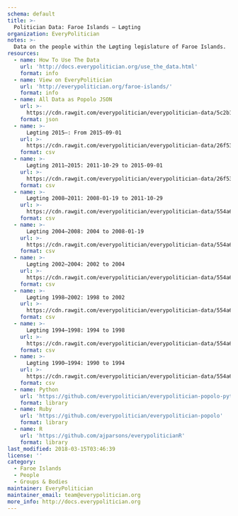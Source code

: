 ```yaml
---
schema: default
title: >-
  Politician Data: Faroe Islands — Løgting
organization: EveryPolitician
notes: >-
  Data on the people within the Løgting legislature of Faroe Islands.
resources:
  - name: How To Use The Data
    url: 'http://docs.everypolitician.org/use_the_data.html'
    format: info
  - name: View on EveryPolitician
    url: 'http://everypolitician.org/faroe-islands/'
    format: info
  - name: All Data as Popolo JSON
    url: >-
      https://cdn.rawgit.com/everypolitician/everypolitician-data/5c2b1cc92d547338ff3f7e32f099319d8bc128d0/data/Faroe_Islands/Logting/ep-popolo-v1.0.json
    format: json
  - name: >-
      Løgting 2015–: From 2015-09-01
    url: >-
      https://cdn.rawgit.com/everypolitician/everypolitician-data/26f53d21836aac47aa157f8c4521888a8310030a/data/Faroe_Islands/Logting/term-2015.csv
    format: csv
  - name: >-
      Løgting 2011–2015: 2011-10-29 to 2015-09-01
    url: >-
      https://cdn.rawgit.com/everypolitician/everypolitician-data/26f53d21836aac47aa157f8c4521888a8310030a/data/Faroe_Islands/Logting/term-2011.csv
    format: csv
  - name: >-
      Løgting 2008–2011: 2008-01-19 to 2011-10-29
    url: >-
      https://cdn.rawgit.com/everypolitician/everypolitician-data/554a6cb306153130ac5558e4c015471d63e57cb7/data/Faroe_Islands/Logting/term-2008.csv
    format: csv
  - name: >-
      Løgting 2004–2008: 2004 to 2008-01-19
    url: >-
      https://cdn.rawgit.com/everypolitician/everypolitician-data/554a6cb306153130ac5558e4c015471d63e57cb7/data/Faroe_Islands/Logting/term-2004.csv
    format: csv
  - name: >-
      Løgting 2002–2004: 2002 to 2004
    url: >-
      https://cdn.rawgit.com/everypolitician/everypolitician-data/554a6cb306153130ac5558e4c015471d63e57cb7/data/Faroe_Islands/Logting/term-2002.csv
    format: csv
  - name: >-
      Løgting 1998–2002: 1998 to 2002
    url: >-
      https://cdn.rawgit.com/everypolitician/everypolitician-data/554a6cb306153130ac5558e4c015471d63e57cb7/data/Faroe_Islands/Logting/term-1998.csv
    format: csv
  - name: >-
      Løgting 1994–1998: 1994 to 1998
    url: >-
      https://cdn.rawgit.com/everypolitician/everypolitician-data/554a6cb306153130ac5558e4c015471d63e57cb7/data/Faroe_Islands/Logting/term-1994.csv
    format: csv
  - name: >-
      Løgting 1990–1994: 1990 to 1994
    url: >-
      https://cdn.rawgit.com/everypolitician/everypolitician-data/554a6cb306153130ac5558e4c015471d63e57cb7/data/Faroe_Islands/Logting/term-1990.csv
    format: csv
  - name: Python
    url: 'https://github.com/everypolitician/everypolitician-popolo-python'
    format: library
  - name: Ruby
    url: 'https://github.com/everypolitician/everypolitician-popolo'
    format: library
  - name: R
    url: 'https://github.com/ajparsons/everypoliticianR'
    format: library
last_modified: 2018-03-15T03:46:39
license: ''
category:
  - Faroe Islands
  - People
  - Groups & Bodies
maintainer: EveryPolitician
maintainer_email: team@everypolitician.org
more_info: http://docs.everypolitician.org
---
```

